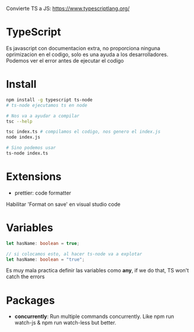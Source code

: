 Convierte TS a JS: https://www.typescriptlang.org/

# TypeScript

Es javascript con documentacion extra, no proporciona ninguna oprimizacion en el codigo, solo es una ayuda a los desarrolladores. Podemos ver el error antes de ejecutar el codigo

# Install

```sh
npm install -g typescript ts-node
# ts-node ejecutamos ts en node

# Nos va a ayudar a compilar
tsc --help

tsc index.ts # compilamos el codigo, nos genero el index.js
node index.js

# Sino podemos usar
ts-node index.ts
```

# Extensions

- prettier: code formatter

Habilitar 'Format on save' en visual studio code

# Variables

```ts
let hasName: boolean = true;

// si colocamos esto, al hacer ts-node va a explotar
let hasName: boolean = "true";
```

Es muy mala practica definir las variables como **any**, if we do that, TS won't catch the errors

# Packages

- **concurrently**: Run multiple commands concurrently. Like npm run watch-js & npm run watch-less but better.
